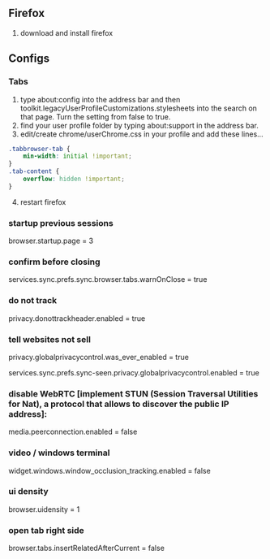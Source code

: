 ## Firefox

1. download and install firefox

## Configs

### Tabs

1. type about:config into the address bar and then toolkit.legacyUserProfileCustomizations.stylesheets into the search on that page. Turn the setting from false to true.
2. find your user profile folder by typing about:support in the address bar.
3. edit/create chrome/userChrome.css in your profile and add these lines...

```css 
.tabbrowser-tab {
    min-width: initial !important;
}
.tab-content {
    overflow: hidden !important;
}
```

4. restart firefox

### startup previous sessions

browser.startup.page = 3

### confirm before closing

services.sync.prefs.sync.browser.tabs.warnOnClose = true

### do not track

privacy.donottrackheader.enabled = true

### tell websites not sell

privacy.globalprivacycontrol.was_ever_enabled = true

services.sync.prefs.sync-seen.privacy.globalprivacycontrol.enabled = true

### disable WebRTC [implement STUN (Session Traversal Utilities for Nat), a protocol that allows to discover the public IP address]:  

media.peerconnection.enabled = false

### video / windows terminal

widget.windows.window_occlusion_tracking.enabled = false

### ui density

browser.uidensity = 1

### open tab right side

browser.tabs.insertRelatedAfterCurrent = false

